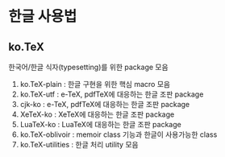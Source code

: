 # 한글 사용법

## ko.TeX

한국어/한글 식자(typesetting)를 위한 package 모음

1. ko.TeX-plain : 한글 구현을 위한 핵심 macro 모음
2. ko.TeX-utf : e-TeX, pdfTeX에 대응하는 한글 조판 package
3. cjk-ko : e-TeX, pdfTeX에 대응하는 한글 조판 package
4. XeTeX-ko : XeTeX에 대응하는 한글 조판 package
5. LuaTeX-ko : LuaTeX에 대응하는 한글 조판 package
6. ko.TeX-oblivoir : memoir class 기능과 한글이 사용가능한 class
7. ko.TeX-utilities : 한글 처리 utility 모음
